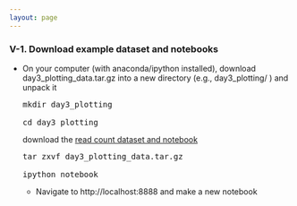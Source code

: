 ```yaml
---
layout: page
---
```


### V-1. Download example dataset and notebooks

- On your computer (with anaconda/ipython installed), download day3_plotting_data.tar.gz into a new directory (e.g., day3_plotting/ ) and unpack it
  
  <pre>
  mkdir day3_plotting

  cd day3_plotting
  </pre>

  download the [read count dataset and notebook](../class-material/day3_plotting_data.tar.gz)

  <pre>
  tar zxvf day3_plotting_data.tar.gz

  ipython notebook
  </pre>

  - Navigate to http://localhost:8888 and make a new notebook


